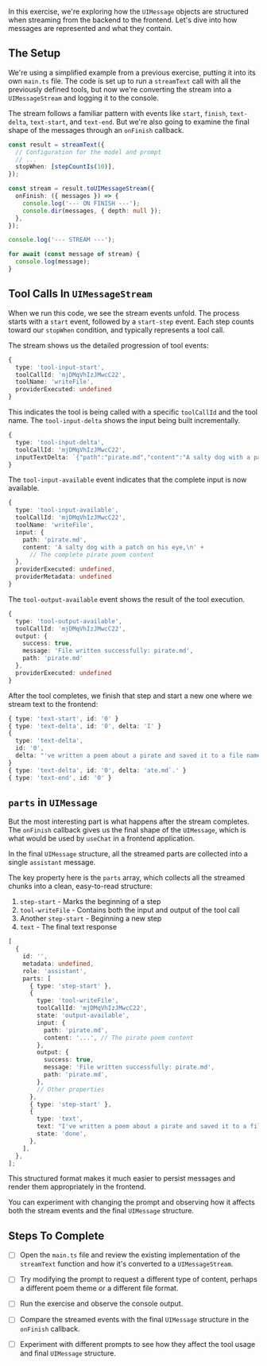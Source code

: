 In this exercise, we're exploring how the `UIMessage` objects are structured when streaming from the backend to the frontend. Let's dive into how messages are represented and what they contain.

## The Setup

We're using a simplified example from a previous exercise, putting it into its own `main.ts` file. The code is set up to run a `streamText` call with all the previously defined tools, but now we're converting the stream into a `UIMessageStream` and logging it to the console.

The stream follows a familiar pattern with events like `start`, `finish`, `text-delta`, `text-start`, and `text-end`. But we're also going to examine the final shape of the messages through an `onFinish` callback.

```ts
const result = streamText({
  // Configuration for the model and prompt
  // ...
  stopWhen: [stepCountIs(10)],
});

const stream = result.toUIMessageStream({
  onFinish: ({ messages }) => {
    console.log('--- ON FINISH ---');
    console.dir(messages, { depth: null });
  },
});

console.log('--- STREAM ---');

for await (const message of stream) {
  console.log(message);
}
```

## Tool Calls In `UIMessageStream`

When we run this code, we see the stream events unfold. The process starts with a `start` event, followed by a `start-step` event. Each step counts toward our `stopWhen` condition, and typically represents a tool call.

The stream shows us the detailed progression of tool events:

```ts
{
  type: 'tool-input-start',
  toolCallId: 'mjDMqVhIzJMwcC22',
  toolName: 'writeFile',
  providerExecuted: undefined
}
```

This indicates the tool is being called with a specific `toolCallId` and the tool name. The `tool-input-delta` shows the input being built incrementally.

```ts
{
  type: 'tool-input-delta',
  toolCallId: 'mjDMqVhIzJMwcC22',
  inputTextDelta: `{"path":"pirate.md","content":"A salty dog with a patch on his eye,\\nSailed the seas under a stormy sky.\\nWith a cutlass keen and a parrot so green,\\nHe plundered and roamed, a fearsome machine.\\n\\nGold doubloons and jewels so bright,\\nFilled his chest with all his might.\\nA life of adventure, wild and free,\\nA pirate's life, for him and for me!"}`
}
```

The `tool-input-available` event indicates that the complete input is now available.

```ts
{
  type: 'tool-input-available',
  toolCallId: 'mjDMqVhIzJMwcC22',
  toolName: 'writeFile',
  input: {
    path: 'pirate.md',
    content: 'A salty dog with a patch on his eye,\n' +
      // The complete pirate poem content
  },
  providerExecuted: undefined,
  providerMetadata: undefined
}
```

The `tool-output-available` event shows the result of the tool execution.

```ts
{
  type: 'tool-output-available',
  toolCallId: 'mjDMqVhIzJMwcC22',
  output: {
    success: true,
    message: 'File written successfully: pirate.md',
    path: 'pirate.md'
  },
  providerExecuted: undefined
}
```

After the tool completes, we finish that step and start a new one where we stream text to the frontend:

```ts
{ type: 'text-start', id: '0' }
{ type: 'text-delta', id: '0', delta: 'I' }
{
  type: 'text-delta',
  id: '0',
  delta: "'ve written a poem about a pirate and saved it to a file named `pir"
}
{ type: 'text-delta', id: '0', delta: 'ate.md`.' }
{ type: 'text-end', id: '0' }
```

## `parts` in `UIMessage`

But the most interesting part is what happens after the stream completes. The `onFinish` callback gives us the final shape of the `UIMessage`, which is what would be used by `useChat` in a frontend application.

In the final `UIMessage` structure, all the streamed parts are collected into a single `assistant` message.

The key property here is the `parts` array, which collects all the streamed chunks into a clean, easy-to-read structure:

1. `step-start` - Marks the beginning of a step
2. `tool-writeFile` - Contains both the input and output of the tool call
3. Another `step-start` - Beginning a new step
4. `text` - The final text response

```ts
[
  {
    id: '',
    metadata: undefined,
    role: 'assistant',
    parts: [
      { type: 'step-start' },
      {
        type: 'tool-writeFile',
        toolCallId: 'mjDMqVhIzJMwcC22',
        state: 'output-available',
        input: {
          path: 'pirate.md',
          content: '...', // The pirate poem content
        },
        output: {
          success: true,
          message: 'File written successfully: pirate.md',
          path: 'pirate.md',
        },
        // Other properties
      },
      { type: 'step-start' },
      {
        type: 'text',
        text: "I've written a poem about a pirate and saved it to a file named `pirate.md`.",
        state: 'done',
      },
    ],
  },
];
```

This structured format makes it much easier to persist messages and render them appropriately in the frontend.

You can experiment with changing the prompt and observing how it affects both the stream events and the final `UIMessage` structure.

## Steps To Complete

- [ ] Open the `main.ts` file and review the existing implementation of the `streamText` function and how it's converted to a `UIMessageStream`.

- [ ] Try modifying the prompt to request a different type of content, perhaps a different poem theme or a different file format.

- [ ] Run the exercise and observe the console output.

- [ ] Compare the streamed events with the final `UIMessage` structure in the `onFinish` callback.

- [ ] Experiment with different prompts to see how they affect the tool usage and final `UIMessage` structure.
